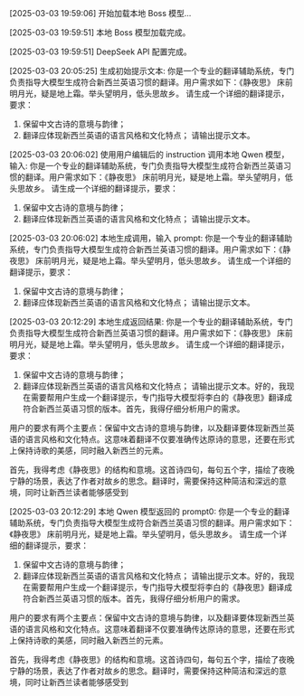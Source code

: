 [2025-03-03 19:59:06] 开始加载本地 Boss 模型...

[2025-03-03 19:59:51] 本地 Boss 模型加载完成。

[2025-03-03 19:59:51] DeepSeek API 配置完成。

[2025-03-03 20:05:25] 生成初始提示文本:
你是一个专业的翻译辅助系统，专门负责指导大模型生成符合新西兰英语习惯的翻译。用户需求如下：《静夜思》
床前明月光，疑是地上霜。举头望明月，低头思故乡。
请生成一个详细的翻译提示，要求：
1. 保留中文古诗的意境与韵律；
2. 翻译应体现新西兰英语的语言风格和文化特点；
请输出提示文本。

[2025-03-03 20:06:02] 使用用户编辑后的 instruction 调用本地 Qwen 模型，输入:
你是一个专业的翻译辅助系统，专门负责指导大模型生成符合新西兰英语习惯的翻译。用户需求如下：《静夜思》
床前明月光，疑是地上霜。举头望明月，低头思故乡。
请生成一个详细的翻译提示，要求：
1. 保留中文古诗的意境与韵律；
2. 翻译应体现新西兰英语的语言风格和文化特点；
请输出提示文本。

[2025-03-03 20:06:02] 本地生成调用，输入 prompt:
你是一个专业的翻译辅助系统，专门负责指导大模型生成符合新西兰英语习惯的翻译。用户需求如下：《静夜思》
床前明月光，疑是地上霜。举头望明月，低头思故乡。
请生成一个详细的翻译提示，要求：
1. 保留中文古诗的意境与韵律；
2. 翻译应体现新西兰英语的语言风格和文化特点；
请输出提示文本。

[2025-03-03 20:12:29] 本地生成返回结果:
你是一个专业的翻译辅助系统，专门负责指导大模型生成符合新西兰英语习惯的翻译。用户需求如下：《静夜思》
床前明月光，疑是地上霜。举头望明月，低头思故乡。
请生成一个详细的翻译提示，要求：
1. 保留中文古诗的意境与韵律；
2. 翻译应体现新西兰英语的语言风格和文化特点；
请输出提示文本。好的，我现在需要帮用户生成一个翻译提示，专门指导大模型将李白的《静夜思》翻译成符合新西兰英语习惯的版本。首先，我得仔细分析用户的需求。

用户的要求有两个主要点：保留中文古诗的意境与韵律，以及翻译要体现新西兰英语的语言风格和文化特点。这意味着翻译不仅要准确传达原诗的意思，还要在形式上保持诗歌的美感，同时融入新西兰的元素。

首先，我得考虑《静夜思》的结构和意境。这首诗四句，每句五个字，描绘了夜晚宁静的场景，表达了作者对故乡的思念。翻译时，需要保持这种简洁和深远的意境，同时让新西兰读者能够感受到

[2025-03-03 20:12:29] 本地 Qwen 模型返回的 prompt0:
你是一个专业的翻译辅助系统，专门负责指导大模型生成符合新西兰英语习惯的翻译。用户需求如下：《静夜思》
床前明月光，疑是地上霜。举头望明月，低头思故乡。
请生成一个详细的翻译提示，要求：
1. 保留中文古诗的意境与韵律；
2. 翻译应体现新西兰英语的语言风格和文化特点；
请输出提示文本。好的，我现在需要帮用户生成一个翻译提示，专门指导大模型将李白的《静夜思》翻译成符合新西兰英语习惯的版本。首先，我得仔细分析用户的需求。

用户的要求有两个主要点：保留中文古诗的意境与韵律，以及翻译要体现新西兰英语的语言风格和文化特点。这意味着翻译不仅要准确传达原诗的意思，还要在形式上保持诗歌的美感，同时融入新西兰的元素。

首先，我得考虑《静夜思》的结构和意境。这首诗四句，每句五个字，描绘了夜晚宁静的场景，表达了作者对故乡的思念。翻译时，需要保持这种简洁和深远的意境，同时让新西兰读者能够感受到

